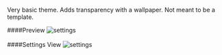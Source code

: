 Very basic theme. Adds transparency with a wallpaper. Not meant to be a template.


####Preview
![settings](https://satoru8.github.io/ExampleTheme/Assets/)
<br><br>
####Settings View
![settings](https://satoru8.github.io/ExampleTheme/Assets/)
